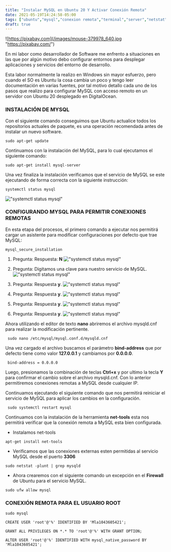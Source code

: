 ```yaml
---
title: "Instalar MySQL en Ubuntu 20 Y Activar Conexión Remota"
date: 2021-05-19T14:24:58-05:00
tags: ["ubuntu","mysql","conexion remota","terminal","server","netstat","ufw","root"]
draft: true
---
```



![https://pixabay.com](/images/mouse-379978_640.jpg "https://pixabay.com/")

En mi labor como desarrollador de Software me enfrento a situaciones en las que por algún motivo debo configurar entornos para desplegar aplicaciones y servicios del entorno de desarrollo.

Esta labor normalmente la realizo en Windows sin mayor esfuerzo, pero cuando el SO es Ubuntu la cosa cambia un poco y tengo leer documentación en varias fuentes, por tal motivo detallo cada uno de los pasos que realizo para configurar MySQL con acceso remoto en un servidor con Ubuntu 20 desplegado en DigitalOcean.

### INSTALACIÓN DE MYSQL

Con el siguiente comando conseguimos que Ubuntu actualice todos los repositorios actuales de paquete, es una operación recomendada antes de instalar un nuevo software.

```console
sudo apt-get update
```

Continuamos con la instalación del MySQL, para lo cual ejecutamos el siguiente comando:

```console
sudo apt-get install mysql-server
```
Una vez finaliza la instalación verificamos que el servicio de MySQL se este ejecutando de forma correcta con la siguiente instrucción:

```console
systemctl status mysql
```

!["systemctl status mysql"](/images/mysql_ubuntu/systemctl_status_mysql.png "systemctl status mysql")

### CONFIGURANDO MYSQL PARA PERMITIR CONEXIONES REMOTAS

En esta etapa del procesos, el primero comando a ejecutar nos permitirá cargar un asistente para  modificar configuraciones por defecto que trae MySQL:

```console
mysql_secure_installation
```

1. Pregunta:  Respuesta: **N**
!["systemctl status mysql"](/images/mysql_ubuntu/mysql_secure_installation_1.png "systemctl status mysql")

2. Pregunta:  Digitamos una clave para nuestro servicio de MySQL.
!["systemctl status mysql"](/images/mysql_ubuntu/mysql_secure_installation_2.png "systemctl status mysql")

3. Pregunta:  Respuesta **y**.
!["systemctl status mysql"](/images/mysql_ubuntu/mysql_secure_installation_3.png "systemctl status mysql")

4. Pregunta:  Respuesta **y**.
!["systemctl status mysql"](/images/mysql_ubuntu/mysql_secure_installation_4.png "systemctl status mysql")

5. Pregunta:  Respuesta **y**.
!["systemctl status mysql"](/images/mysql_ubuntu/mysql_secure_installation_5.png "systemctl status mysql")

6. Pregunta:  Respuesta **y**.
!["systemctl status mysql"](/images/mysql_ubuntu/mysql_secure_installation_6.png "systemctl status mysql")

Ahora utilizando el editor de texto **nano** abriremos el archivo mysqld.cnf para realizar la modificación pertinente.

```console
 sudo nano /etc/mysql/mysql.conf.d/mysqld.cnf
```

Una vez cargado el archivo buscamos el parámetro **bind-address** que por defecto tiene como valor **127.0.0.1** y cambiamos por **0.0.0.0**.

```console
 bind-address = 0.0.0.0
```

Luego,  presionamos la combinación de teclas **Ctrl+x** y por ultimo la tecla **Y** para confirmar el cambio sobre el archivo mysqld.cnf.
Con lo anterior permitiremos conexiones remotas a MySQL desde cualquier IP.

Continuamos ejecutando el siguiente comando que nos permitirá reiniciar el servicio de MySQL para aplicar los cambios en la configuración.

```console
 sudo systemctl restart mysql
```

Continuamos con la instalación de la herramienta **net-tools** esta nos permitirá verificar que la conexión remota a MySQL esta bien configurada. 

* Instalamos net-tools
```console
apt-get install net-tools
```
* Verificamos que las conexiones externas esten permitidas al servicio MySQL desde el puerto **3306**
```console
sudo netstat -plunt | grep mysqld
```

* Ahora crearemos con el siguiente comando un excepción en el **Firewall** de Ubuntu para el servicio MySQL.

```console
sudo ufw allow mysql
```

### CONEXIÓN REMOTA PARA EL USUARIO ROOT

```console
sudo mysql
```

```mysql
CREATE USER 'root'@'%' IDENTIFIED BY 'Mla1043605421';
```

```mysql
GRANT ALL PRIVILEGES ON *.* TO 'root'@'%' WITH GRANT OPTION;
```

```mysql
ALTER USER 'root'@'%' IDENTIFIED WITH mysql_native_password BY 'Mla1043605421';
```
